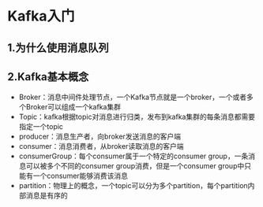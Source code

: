 # Kafka入门

## 1.为什么使用消息队列

## 2.Kafka基本概念

- Broker：消息中间件处理节点，一个Kafka节点就是一个broker，一个或者多个Broker可以组成一个kafka集群
- Topic：kafka根据topic对消息进行归类，发布到kafka集群的每条消息都需要指定一个topic
- producer：消息生产者，向broker发送消息的客户端
- consumer：消息消费者，从broker读取消息的客户端
- consumerGroup：每个consumer属于一个特定的consumer group，一条消息可以被多个不同的consumer group消费，但是一个consumer group中只能有一个consumer能够消费该消息
- partition：物理上的概念，一个topic可以分为多个partition，每个partition内部消息是有序的

